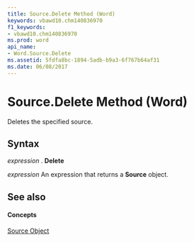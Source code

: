 ```yaml
---
title: Source.Delete Method (Word)
keywords: vbawd10.chm140836970
f1_keywords:
- vbawd10.chm140836970
ms.prod: word
api_name:
- Word.Source.Delete
ms.assetid: 5fdfa8bc-1894-5adb-b9a3-6f767b64af31
ms.date: 06/08/2017
---
```



# Source.Delete Method (Word)

Deletes the specified source.


## Syntax

 _expression_ . **Delete**

 _expression_ An expression that returns a **Source** object.


## See also


#### Concepts


[Source Object](Word.Source.md)

